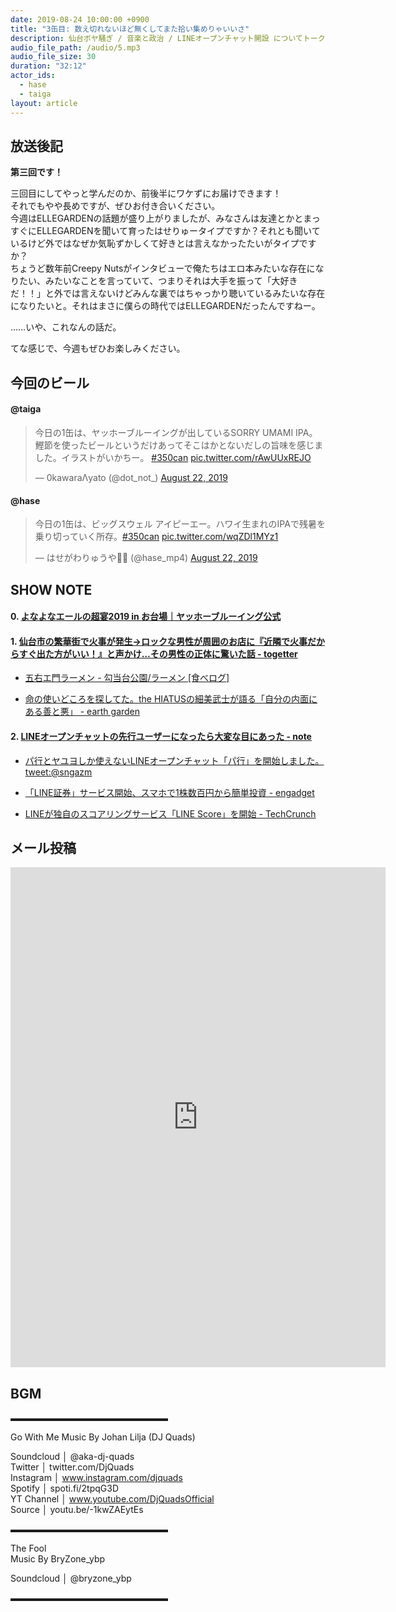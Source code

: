 ```yaml
---
date: 2019-08-24 10:00:00 +0900
title: "3缶目: 数え切れないほど無くしてまた拾い集めりゃいいさ"
description: 仙台ボヤ騒ぎ / 音楽と政治 / LINEオープンチャット開設 についてトークしました。
audio_file_path: /audio/5.mp3
audio_file_size: 30
duration: "32:12"
actor_ids:
  - hase
  - taiga
layout: article
---
```


## 放送後記

__第三回です！__

三回目にしてやっと学んだのか、前後半にワケずにお届けできます！  
それでもやや長めですが、ぜひお付き合いください。  
今週はELLEGARDENの話題が盛り上がりましたが、みなさんは友達とかとまっすぐにELLEGARDENを聞いて育ったはせりゅータイプですか？それとも聞いているけど外ではなぜか気恥ずかしくて好きとは言えなかったたいがタイプですか？  
ちょうど数年前Creepy Nutsがインタビューで俺たちはエロ本みたいな存在になりたい、みたいなことを言っていて、つまりそれは大手を振って「大好きだ！！」と外では言えないけどみんな裏ではちゃっかり聴いているみたいな存在になりたいと。それはまさに僕らの時代ではELLEGARDENだったんですねー。

……いや、これなんの話だ。

てな感じで、今週もぜひお楽しみください。

## 今回のビール

#### @taiga
<blockquote class="twitter-tweet"><p lang="ja" dir="ltr">今日の1缶は、ヤッホーブルーイングが出しているSORRY UMAMI IPA。鰹節を使ったビールというだけあってそこはかとないだしの旨味を感じました。イラストがいかちー。 <a href="https://twitter.com/hashtag/350can?src=hash&amp;ref_src=twsrc%5Etfw">#350can</a> <a href="https://t.co/rAwUUxREJO">pic.twitter.com/rAwUUxREJO</a></p>&mdash; 0kawaraΛyato (@dot_not_) <a href="https://twitter.com/dot_not_/status/1164563699215958016?ref_src=twsrc%5Etfw">August 22, 2019</a></blockquote> <script async src="https://platform.twitter.com/widgets.js" charset="utf-8"></script>

#### @hase
<blockquote class="twitter-tweet"><p lang="ja" dir="ltr">今日の1缶は、ビッグスウェル アイピーエー。ハワイ生まれのIPAで残暑を乗り切っていく所存。<a href="https://twitter.com/hashtag/350can?src=hash&amp;ref_src=twsrc%5Etfw">#350can</a> <a href="https://t.co/wqZDl1MYz1">pic.twitter.com/wqZDl1MYz1</a></p>&mdash; はせがわりゅうや🎋🎥 (@hase_mp4) <a href="https://twitter.com/hase_mp4/status/1164537847065395201?ref_src=twsrc%5Etfw">August 22, 2019</a></blockquote> <script async src="https://platform.twitter.com/widgets.js" charset="utf-8"></script>

## SHOW NOTE

#### 0. [よなよなエールの超宴2019 in お台場｜ヤッホーブルーイング公式](https://yohobrewing.com/cho_utage/)

#### 1. [仙台市の繁華街で火事が発生→ロックな男性が周囲のお店に『近隣で火事だからすぐ出た方がいい！』と声かけ…その男性の正体に驚いた話 - togetter](https://togetter.com/li/1393540)

- [五右エ門ラーメン - 勾当台公園/ラーメン [食べログ]](https://tabelog.com/miyagi/A0401/A040101/4008444/)

- [命の使いどころを探してた。the HIATUSの細美武士が語る「自分の内面にある善と悪」 - earth garden](http://www.earth-garden.jp/study/39160/)

#### 2. [LINEオープンチャットの先行ユーザーになったら大変な目にあった - note](https://note.mu/d_v_osorezan/n/nf970ad1a82a7)

- [パ行とヤユヨしか使えないLINEオープンチャット「パ行」を開始しました。 tweet:@sngazm](https://twitter.com/sngazm/status/1163308507644362752)

- [「LINE証券」サービス開始、スマホで1株数百円から簡単投資 - engadget](https://japanese.engadget.com/2019/08/20/line-1/)

- [LINEが独自のスコアリングサービス「LINE Score」を開始 - TechCrunch](https://jp.techcrunch.com/2019/06/27/line-score-2/)

## メール投稿

<iframe src="https://docs.google.com/forms/d/e/1FAIpQLSfTZ99ZtY5BJtHk38i7c_p3AdF-uIGnOOsc6W05wV6L0MTAQg/viewform?embedded=true" width="600" height="800" frameborder="0" marginheight="0" marginwidth="0">読み込んでいます…</iframe>

## BGM
▬▬▬▬▬▬▬▬▬▬▬▬▬▬▬▬▬▬  

Go With Me
Music By Johan Lilja (DJ Quads)

Soundcloud │ @aka-dj-quads  
Twitter │ twitter.com/DjQuads  
Instagram │ www.instagram.com/djquads  
Spotify │ spoti.fi/2tpqG3D  
YT Channel │ www.youtube.com/DjQuadsOfficial  
Source │ youtu.be/-1kwZAEytEs  

▬▬▬▬▬▬▬▬▬▬▬▬▬▬▬▬▬▬  

The Fool  
Music By BryZone_ybp  

Soundcloud │ @bryzone_ybp  

▬▬▬▬▬▬▬▬▬▬▬▬▬▬▬▬▬▬  
